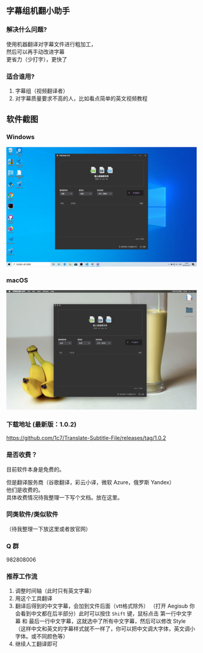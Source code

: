 ## 字幕组机翻小助手
### 解决什么问题?
使用机器翻译对字幕文件进行粗加工，   
然后可以再手动改进字幕  
更省力（少打字），更快了

### 适合谁用?
1. 字幕组（视频翻译者）
2. 对字幕质量要求不高的人，比如看点简单的英文视频教程

## 软件截图
### Windows
<img src="./image/win.jpg">

### macOS
<img src="./image/mac.jpg">

### 下载地址 (最新版：1.0.2)
https://github.com/1c7/Translate-Subtitle-File/releases/tag/1.0.2

### 是否收费？
目前软件本身是免费的。   

但是翻译服务商（谷歌翻译，彩云小译，微软 Azure，俄罗斯 Yandex）    
他们是收费的。  
具体收费情况待我整理一下写个文档。放在这里。   

### 同类软件/类似软件
（待我整理一下放这里或者放官网）

### Q 群 
982808006


### 推荐工作流
1. 调整时间轴（此时只有英文字幕）
2. 用这个工具翻译
3. 翻译后得到的中文字幕，会加到文件后面（vtt格式除外）
  （打开 Aegisub 你会看到中文都在后半部分）此时可以按住 `Shift` 键，鼠标点击 第一行中文字幕 和 最后一行中文字幕，这就选中了所有中文字幕，然后可以修改 Style
（这样中文和英文的字幕样式就不一样了，你可以把中文调大字体，英文调小字体。或不同颜色等）
4. 继续人工翻译即可
